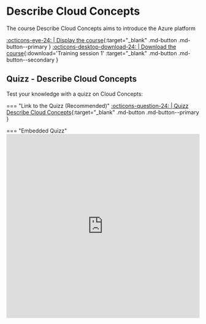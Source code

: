 # Describe Cloud Concepts

The course Describe Cloud Concepts aims to introduce the Azure platform

[:octicons-eye-24: | Display the course](../assets/files/training_session_1.pdf){:target="_blank" .md-button .md-button--primary } [:octicons-desktop-download-24: | Download the course](../assets/files/training_session_1.pdf){:download='Training session 1' :target="_blank" .md-button .md-button--secondary }

## Quizz - Describe Cloud Concepts

Test your knowledge with a quizz on Cloud Concepts:

=== "Link to the Quizz (Recommended)"
    [:octicons-question-24: | Quizz Describe Cloud Concepts](https://forms.office.com/Pages/ResponsePage.aspx?id=DMCNU7rZFEirI1hLiiuqx9tk-8Z7mwJNqhI-Fs2tZlZUMTJUMzhNRzJBSU5VUERYUEEyUlJNUVU3Qi4u){:target="_blank" .md-button .md-button--primary }

=== "Embedded Quizz"
    <iframe width="640px" height="480px" src="https://forms.office.com/Pages/ResponsePage.aspx?id=DMCNU7rZFEirI1hLiiuqx9tk-8Z7mwJNqhI-Fs2tZlZUMTJUMzhNRzJBSU5VUERYUEEyUlJNUVU3Qi4u&embed=true" frameborder="0" marginwidth="0" marginheight="0" style="border: none; max-width:100%; max-height:100vh" allowfullscreen webkitallowfullscreen mozallowfullscreen msallowfullscreen> </iframe>
